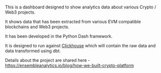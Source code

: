This is a dashboard designed to show analytics data about various Crypto / Web3 projects.  

It shows data that has been extracted from various EVM compatible blockchains and Web3 projects.  

It has been developed in the Python Dash framework.  

It is designed to run against [Clickhouse](https://clickhouse.com) which will contain the raw data and data transformed using dbt.

Details about the project are shared here - https://ensembleanalytics.io/blog/how-we-built-crypto-platform


